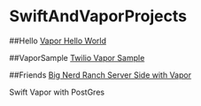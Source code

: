 # SwiftAndVaporProjects



##Hello
[Vapor Hello World](https://vapor.github.io/documentation/getting-started/hello-world.html)             
                                                                          

##VaporSample
[Twilio Vapor Sample](https://www.twilio.com/blog/2016/10/getting-started-with-the-vapor-swift-web-framework.html)


##Friends
[Big Nerd Ranch Server Side with Vapor](https://www.bignerdranch.com/blog/server-side-swift-with-vapor/)

Swift Vapor with PostGres

